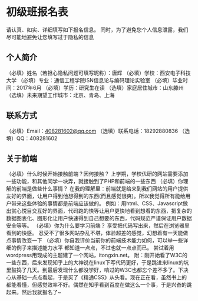 # 初级班报名表

请认真、如实、详细填写如下报名信息。
同时，为了避免您个人信息泄露，我们尽可能地避免让您填写过于隐私的信息

## 个人简介

（必填）姓名（若担心隐私问题可填写昵称）：唐辉
（必填）学校：西安电子科技大学
（必填）专业：通信工程学院ISN信息论与编码理论实验室
（必填）毕业时间：2017年6月
（必填）学历：研究生在读
（选填）家庭居住城市：山东滕州
（选填）未来期望工作城市：北京、青岛、上海

## 联系方式

（必填）Email：408281602@qq.com
（选填）联系电话：18292880836
（选填）QQ：408281602

## 关于前端

（必填）什么时候开始接触前端？因何接触？
	上学期，学校优研的网站需要添加一些功能，和其他同学一块弄，就接触到了PHP和前端的一些东西
（必填）你理解的前端是做些什么事情？
	在我的理解里：前端就是给来到我们网站的用户提供友好的界面，让用户得到他想得到的东西(而且感觉很爽)。所以我觉得所有能给用户带来这些体验的事情都是前端应该做的。
	例如：用html、CSS、Javascript做出赏心悦目交互好的界面，代码跑的快等让用户更快地看到想看的东西，把复杂的数据图表化、图形化让用户快速得到自己想要的东西，代码规范严谨保证用户数据安全等等。
（必填）你为什么要学习前端？
	享受把代码写出来，然后在浏览器里看到的快感。
	忍受不了很多网站杂乱不堪，体验超差的感觉，幻想着有一天能做点事情改变一下
（必填）你自我评价当前你的前端技术能力如何，可以举一些详细的例子来描述能力水平
	都知道一点点，不过也就一点点而已。
	尝试着用wordpress用现成的主题建了一个网站，itongxin.net。
	附：刚开始看了W3C的一些东西，后来发现知乎上的大神说在linux下写代码更好，于是跳进来linux的坑里鼓捣了几天。到最后发现什么都没学好，啃过的W3C也都忘个差不多了。下决心从基础一点点看起，于是买了《精通CSS》从头看。现在正在看，虽然书上的都能看懂，但感觉效率不好。偶然在知乎看到百度在做这么一个事，于是兴奋的跳起来。然后我就报名了~ 